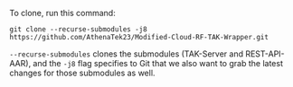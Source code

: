 To clone, run this command:

`
git clone --recurse-submodules -j8 https://github.com/AthenaTek23/Modified-Cloud-RF-TAK-Wrapper.git
`

`--recurse-submodules` clones the submodules (TAK-Server and REST-API-AAR), and the `-j8` flag specifies to Git that we also want to grab the latest changes for those submodules as well.
